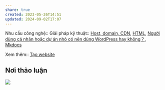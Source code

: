 ```yaml
---
share: true
created: 2023-05-26T14:51
updated: 2024-09-02T17:07
---
```

Nhu cầu công nghệ::
Giải pháp kỹ thuật:: [Host, domain, CDN](Host,%20domain,%20CDN.md), [HTML](HTML.md), [Người dùng cá nhân hoặc dự án nhỏ có nên dùng WordPress hay không？](../Gi%E1%BA%A3i%20ph%C3%A1p%20k%E1%BB%B9%20thu%E1%BA%ADt/Web/Ng%C6%B0%E1%BB%9Di%20d%C3%B9ng%20c%C3%A1%20nh%C3%A2n%20ho%E1%BA%B7c%20d%E1%BB%B1%20%C3%A1n%20nh%E1%BB%8F%20c%C3%B3%20n%C3%AAn%20d%C3%B9ng%20WordPress%20hay%20kh%C3%B4ng%EF%BC%9F.md), [Mkdocs](Mkdocs.md)

Xem thêm:: [Tạo website](../Nhu%20c%E1%BA%A7u%20c%C3%B4ng%20vi%E1%BB%87c/V%E1%BA%ADn%20h%C3%A0nh/T%E1%BA%A1o%20website.md)
## Nơi thảo luận
![](https://i.imgur.com/4fq665i.png)